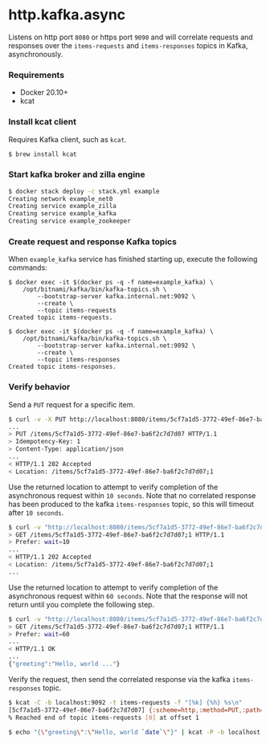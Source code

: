 # http.kafka.async
Listens on http port `8080` or https port `9090` and will correlate requests and responses over the `items-requests` and `items-responses` topics in Kafka, asynchronously.

### Requirements
 - Docker 20.10+
 - kcat

### Install kcat client
Requires Kafka client, such as `kcat`.
```bash
$ brew install kcat
```

### Start kafka broker and zilla engine
```bash
$ docker stack deploy -c stack.yml example
Creating network example_net0
Creating service example_zilla
Creating service example_kafka
Creating service example_zookeeper
```

### Create request and response Kafka topics
When `example_kafka` service has finished starting up, execute the following commands:
```
$ docker exec -it $(docker ps -q -f name=example_kafka) \
    /opt/bitnami/kafka/bin/kafka-topics.sh \
        --bootstrap-server kafka.internal.net:9092 \
        --create \
        --topic items-requests
Created topic items-requests.
```
```
$ docker exec -it $(docker ps -q -f name=example_kafka) \
    /opt/bitnami/kafka/bin/kafka-topics.sh \
        --bootstrap-server kafka.internal.net:9092 \
        --create \
        --topic items-responses
Created topic items-responses.
```

### Verify behavior
Send a `PUT` request for a specific item.
```bash
$ curl -v -X PUT http://localhost:8080/items/5cf7a1d5-3772-49ef-86e7-ba6f2c7d7d07 -d "{\"greeting\":\"Hello, world `date`\"}" -H "Content-Type: application/json" -H "Idempotency-Key: 1" -H "Prefer: respond-async"
...
> PUT /items/5cf7a1d5-3772-49ef-86e7-ba6f2c7d7d07 HTTP/1.1
> Idempotency-Key: 1
> Content-Type: application/json
...
< HTTP/1.1 202 Accepted
< Location: /items/5cf7a1d5-3772-49ef-86e7-ba6f2c7d7d07;1
```

Use the returned location to attempt to verify completion of the asynchronous request within `10 seconds`.
Note that no correlated response has been produced to the kafka `items-responses` topic, so this will timeout after `10 seconds`.
```bash
$ curl -v "http://localhost:8080/items/5cf7a1d5-3772-49ef-86e7-ba6f2c7d7d07;1" -H "Prefer: wait=10"
> GET /items/5cf7a1d5-3772-49ef-86e7-ba6f2c7d7d07;1 HTTP/1.1
> Prefer: wait=10
...
< HTTP/1.1 202 Accepted
< Location: /items/5cf7a1d5-3772-49ef-86e7-ba6f2c7d7d07;1
...
```
Use the returned location to attempt to verify completion of the asynchronous request within `60 seconds`.
Note that the response will not return until you complete the following step.
```bash
$ curl -v "http://localhost:8080/items/5cf7a1d5-3772-49ef-86e7-ba6f2c7d7d07;1" -H "Prefer: wait=60"
> GET /items/5cf7a1d5-3772-49ef-86e7-ba6f2c7d7d07;1 HTTP/1.1
> Prefer: wait=60
...
< HTTP/1.1 OK
...
{"greeting":"Hello, world ..."}
```
Verify the request, then send the correlated response via the kafka `items-responses` topic.
```bash
$ kcat -C -b localhost:9092 -t items-requests -f "[%k] {%h} %s\n"  
[5cf7a1d5-3772-49ef-86e7-ba6f2c7d7d07] {:scheme=http,:method=PUT,:path=/items/5cf7a1d5-3772-49ef-86e7-ba6f2c7d7d07,:authority=localhost:8080,user-agent=curl/7.79.1,accept=*/*,content-type=application/json,idempotency-key=1,zilla:reply-to=items-responses,zilla:correlation-id=1} {"greeting":"Hello, world ..."}
% Reached end of topic items-requests [0] at offset 1
```
```bash
$ echo "{\"greeting\":\"Hello, world `date`\"}" | kcat -P -b localhost:9092 -t items-responses -k "5cf7a1d5-3772-49ef-86e7-ba6f2c7d7d07" -H ":status=200" -H "zilla:correlation-id=1"
```
